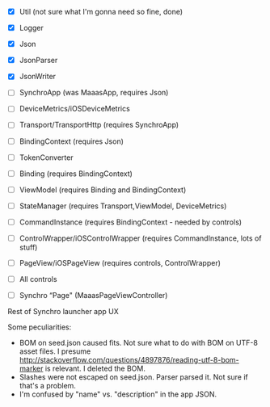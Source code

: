 - [X] Util (not sure what I'm gonna need so fine, done)
- [X] Logger
- [X] Json
- [X] JsonParser
- [X] JsonWriter
- [ ] SynchroApp (was MaaasApp, requires Json)

- [ ] DeviceMetrics/iOSDeviceMetrics
- [ ] Transport/TransportHttp (requires SynchroApp)

- [ ] BindingContext (requires Json)
- [ ] TokenConverter
- [ ] Binding (requires BindingContext)

- [ ] ViewModel (requires Binding and BindingContext)

- [ ] StateManager (requires Transport,ViewModel, DeviceMetrics)

- [ ] CommandInstance (requires BindingContext - needed by controls)

- [ ] ControlWrapper/iOSControlWrapper (requires CommandInstance, lots of stuff)

- [ ] PageView/iOSPageView (requires controls, ControlWrapper)

- [ ] All controls

- [ ] Synchro “Page" (MaaasPageViewController)

Rest of Synchro launcher app UX


Some peculiarities:

* BOM on seed.json caused fits. Not sure what to do with BOM on UTF-8 asset files. I presume http://stackoverflow.com/questions/4897876/reading-utf-8-bom-marker is relevant. I deleted the BOM.
* Slashes were not escaped on seed.json. Parser parsed it. Not sure if that's a problem.
* I'm confused by "name" vs. "description" in the app JSON.
